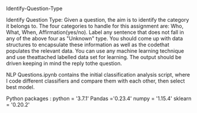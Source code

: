 Identify-Question-Type

Identify Question Type: Given a question, the aim is to identify the category it belongs to.
The four categories to handle for this assignment are: Who, What, When, Affirmation(yes/no).
Label any sentence that does not fall in any of the above four as &quot;Unknown&quot; type.
You should come up with data structures to encapsulate these information as well as the codethat populates the relevant data. 
You can use any machine learning technique and use theattached labelled data set for learning. 
The output should be driven keeping in mind the reply tothe question.

NLP Questions.ipynb contains the initial classification analysis script, where I code different classifiers and compare them with each other,
then select best model.

Python packages :
    python = '3.7.1'
    Pandas ='0.23.4'
    numpy = '1.15.4'
    sklearn = '0.20.2'
